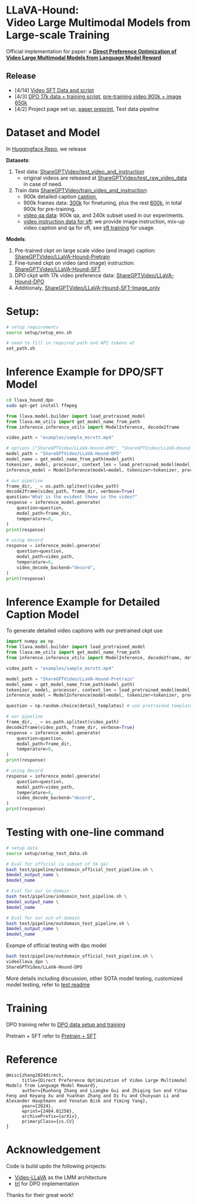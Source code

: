 # <h1>LLaVA-Hound:<br> Video Large Multimodal Models from Large-scale Training</h1>

Official implementation for paper: 
a
[**Direct Preference Optimization of Video Large Multimodal Models from Language Model Reward**](https://arxiv.org/abs/2404.01258)

## Release
- [4/14] [Video SFT Data and script](https://github.com/RifleZhang/LLaVA-Hound-DPO/blob/main/llava_hound_dpo/sft_scripts/README.md)
- [4/3] [DPO 17k data + training script](https://github.com/RifleZhang/LLaVA-Hound-DPO/blob/main/llava_hound_dpo/dpo_scripts/README.md), [pre-training video 900k + image 650k](https://github.com/RifleZhang/LLaVA-Hound-DPO/blob/main/llava_hound_dpo/sft_scripts/README.md)
- [4/2] Project page set up, [paper preprint](https://arxiv.org/abs/2404.01258), Test data pipeline

# Dataset and Model
In [Huggingface Repo](https://huggingface.co/ShareGPTVideo), we release

**Datasets**:
1. Test data: [ShareGPTVideo/test_video_and_instruction](https://huggingface.co/datasets/ShareGPTVideo/test_video_and_instruction/tree/main)
   - original videos are released at [ShareGPTVideo/test_raw_video_data](https://huggingface.co/datasets/ShareGPTVideo/test_raw_video_data) in case of need.
2. Train data [ShareGPTVideo/train_video_and_instruction](https://huggingface.co/datasets/ShareGPTVideo/train_video_and_instruction/blob/main/README.md):
   - 900k detailed caption  [caption](n/pretrain/video_caption_pretrain.jsonl),
   - 900k frames data: [300k](https://huggingface.co/datasets/ShareGPTVideo/train_video_and_instruction/tree/main/train_300k) for finetuning, plus the rest [600k](https://huggingface.co/datasets/ShareGPTVideo/train_video_and_instruction/tree/main/train_600k), in total 900k for pre-training.
   - [video qa data](https://huggingface.co/datasets/ShareGPTVideo/train_video_and_instruction/tree/main/video_instruction/train/qa): 900k qa, and 240k subset used in our experiments.
   - [video instruction data for sft](https://huggingface.co/datasets/ShareGPTVideo/train_video_and_instruction/tree/main/video_instruction/train/sft): we provide image instruction, mix-up video caption and qa for sft, see [sft training](https://github.com/RifleZhang/LLaVA-Hound-DPO/blob/main/llava_hound_dpo/sft_scripts/README.md) for usage.


**Models**:
1. Pre-trained ckpt on large scale video (and image) caption: [ShareGPTVideo/LLaVA-Hound-Pretrain](ShareGPTVideo/LLaVA-Hound-Pretrain)
2. Fine-tuned ckpt on video (and image) instruction: [ShareGPTVideo/LLaVA-Hound-SFT](https://huggingface.co/ShareGPTVideo/LLaVA-Hound-SFT)
3. DPO ckpt with 17k video preference data: [ShareGPTVideo/LLaVA-Hound-DPO](https://huggingface.co/ShareGPTVideo/LLaVA-Hound-DPO)
4. Additionaly, [ShareGPTVideo/LLaVA-Hound-SFT-Image_only](https://huggingface.co/ShareGPTVideo/LLaVA-Hound-SFT-Image_only/settings)
# Setup:
```bash
# setup requirements
source setup/setup_env.sh

# need to fill in required path and API tokens at
set_path.sh
```

# Inference Example for DPO/SFT Model
```bash
cd llava_hound_dpo
sudo apt-get install ffmpeg
```

```python
from llava.model.builder import load_pretrained_model
from llava.mm_utils import get_model_name_from_path
from inference.inference_utils import ModelInference, decode2frame

video_path = "examples/sample_msrvtt.mp4"

# options ["ShareGPTVideo/LLaVA-Hound-DPO", "ShareGPTVideo/LLaVA-Hound-SFT", "ShareGPTVideo/LLaVA-Hound-SFT-Image_only"]
model_path = "ShareGPTVideo/LLaVA-Hound-DPO" 
model_name = get_model_name_from_path(model_path)
tokenizer, model, processor, context_len = load_pretrained_model(model_path, model_base = None, model_name=model_name, cache_dir=os.environ['CACHE_DIR'])
inference_model = ModelInference(model=model, tokenizer=tokenizer, processor=processor, context_len=context_len)

# our pipeline
frame_dir, _ = os.path.splitext(video_path)
decode2frame(video_path, frame_dir, verbose=True)
question="What is the evident theme in the video?"
response = inference_model.generate(
    question=question,
    modal_path=frame_dir,
    temperature=0,
)
print(response)

# using decord 
response = inference_model.generate(
    question=question,
    modal_path=video_path,
    temperature=0,
    video_decode_backend="decord",
)
print(response)
```

# Inference Example for Detailed Caption Model
To generate detailed video captions with our pretrained ckpt use
```python
import numpy as np
from llava.model.builder import load_pretrained_model
from llava.mm_utils import get_model_name_from_path
from inference.inference_utils import ModelInference, decode2frame, detail_templates

video_path = "examples/sample_msrvtt.mp4"

model_path = "ShareGPTVideo/LLaVA-Hound-Pretrain"
model_name = get_model_name_from_path(model_path)
tokenizer, model, processor, context_len = load_pretrained_model(model_path, model_base = None, model_name=model_name, cache_dir=os.environ['CACHE_DIR'])
inference_model = ModelInference(model=model, tokenizer=tokenizer, processor=processor, context_len=context_len)

question = np.random.choice(detail_templates) # use pretrained template questions

# our pipeline
frame_dir, _ = os.path.splitext(video_path)
decode2frame(video_path, frame_dir, verbose=True)
response = inference_model.generate(
    question=question,
    modal_path=frame_dir,
    temperature=0,
)
print(response)

# using decord 
response = inference_model.generate(
    question=question,
    modal_path=video_path,
    temperature=0,
    video_decode_backend="decord",
)
print(response)
```

# Testing with one-line command 
```bash
# setup data
source setup/setup_test_data.sh

# Eval for official (a subset of 5k qa)
bash test/pipeline/outdomain_official_test_pipeline.sh \
$model_output_name \
$model_name

# Eval for our in-domain
bash test/pipeline/indomain_test_pipeline.sh \
$model_output_name \
$model_name

# Eval for our out-of-domain 
bash test/pipeline/outdomain_test_pipeline.sh \
$model_output_name \
$model_name
```
Exampe of official testing with dpo model
```bash
bash test/pipeline/outdomain_official_test_pipeline.sh \
videollava_dpo \
ShareGPTVideo/LLaVA-Hound-DPO
```
More details including discussion, other SOTA model testing, customized model testing, refer to [test readme](https://github.com/RifleZhang/LLaVA-Hound-DPO/blob/main/llava_hound_dpo/test/README.md)

# Training
DPO training refer to [DPO data setup and training](llava_hound_dpo/dpo_scripts/README.md)

Pretrain + SFT refer to [Pretrain + SFT](https://github.com/RifleZhang/LLaVA-Hound-DPO/tree/main/llava_hound_dpo/sft_scripts)

# Reference
```
@misc{zhang2024direct,
      title={Direct Preference Optimization of Video Large Multimodal Models from Language Model Reward}, 
      author={Ruohong Zhang and Liangke Gui and Zhiqing Sun and Yihao Feng and Keyang Xu and Yuanhan Zhang and Di Fu and Chunyuan Li and Alexander Hauptmann and Yonatan Bisk and Yiming Yang},
      year={2024},
      eprint={2404.01258},
      archivePrefix={arXiv},
      primaryClass={cs.CV}
}
```

# Acknowledgement
Code is build updo the following projects:
- [Video-LLaVA](https://github.com/PKU-YuanGroup/Video-LLaVA) as the LMM architecture
- [trl](https://github.com/huggingface/trl) for DPO implementation

Thanks for their great work!
